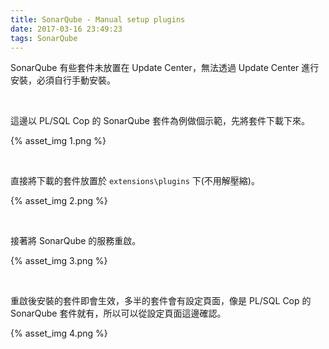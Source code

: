 ```yaml
---
title: SonarQube - Manual setup plugins
date: 2017-03-16 23:49:23
tags: SonarQube
---
```


SonarQube 有些套件未放置在 Update Center，無法透過 Update Center 進行安裝，必須自行手動安裝。  

<!-- More -->

<br/>


這邊以 PL/SQL Cop 的 SonarQube 套件為例做個示範，先將套件下載下來。  

{% asset_img 1.png %}

<br/>


直接將下載的套件放置於 `extensions\plugins` 下(不用解壓縮)。  

{% asset_img 2.png %}

<br/>


接著將 SonarQube 的服務重啟。  

{% asset_img 3.png %}

<br/>


重啟後安裝的套件即會生效，多半的套件會有設定頁面，像是 PL/SQL Cop 的 SonarQube 套件就有，所以可以從設定頁面這邊確認。  

{% asset_img 4.png %}

<br/>

